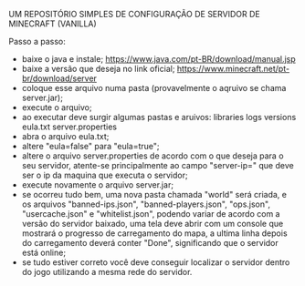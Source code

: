 UM REPOSITÓRIO SIMPLES DE CONFIGURAÇÃO DE SERVIDOR DE MINECRAFT (VANILLA)

Passo a passo:
- baixe o java e instale;
https://www.java.com/pt-BR/download/manual.jsp
- baixe a versão que deseja no link oficial;
https://www.minecraft.net/pt-br/download/server
- coloque esse arquivo numa pasta (provavelmente o aqruivo se chama server.jar);
- execute o arquivo;
- ao executar deve surgir algumas pastas e aruivos:
	libraries
	logs
	versions
	eula.txt
	server.properties
- abra o arquivo eula.txt;
- altere "eula=false" para "eula=true";
- altere o arquivo server.properties de acordo com o que deseja para o seu servidor,
atente-se principalmente ao campo "server-ip=" que deve ser o ip da maquina que executa o servidor;
- execute novamente o arquivo server.jar;
- se ocorreu tudo bem, uma nova pasta chamada "world" será criada, e os arquivos "banned-ips.json",
"banned-players.json", "ops.json", "usercache.json" e "whitelist.json", podendo variar de acordo com 
a versão do servidor baixado, uma tela deve abrir com um console que mostrará o progresso de carregamento do mapa,
a ultima linha depois do carregamento deverá conter "Done", significando que o servidor está online;
- se tudo estiver correto você deve conseguir localizar o servidor dentro do jogo utilizando
a mesma rede do servidor.

	
